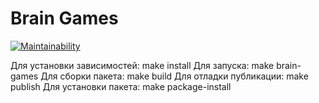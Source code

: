 # Brain Games

[![Maintainability](https://api.codeclimate.com/v1/badges/a99a88d28ad37a79dbf6/maintainability)](https://codeclimate.com/github/codeclimate/codeclimate/maintainability)

Для установки зависимостей: make install
Для запуска: make brain-games
Для сборки пакета: make build
Для отладки публикации: make publish
Для установки пакета: make package-install
